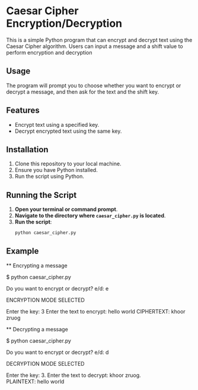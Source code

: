 # Caesar Cipher Encryption/Decryption

This is a simple Python program that can encrypt and decrypt text using the Caesar Cipher algorithm. Users can input a message and a shift value to perform encryption and decryption

## Usage

The program will prompt you to choose whether you want to encrypt or decrypt a message, and then ask for the text and the shift key.

## Features

- Encrypt text using a specified key.
- Decrypt encrypted text using the same key.

## Installation

1. Clone this repository to your local machine.
2. Ensure you have Python installed.
3. Run the script using Python.

## Running the Script

1. **Open your terminal or command prompt**.
2. **Navigate to the directory where `caesar_cipher.py` is located**.
3. **Run the script**:
   ```bash
   python caesar_cipher.py

## Example 

** Encrypting a message

$ python caesar_cipher.py

Do you want to encrypt or decrypt?
e/d: e

ENCRYPTION MODE SELECTED

Enter the key: 3
Enter the text to encrypt: hello world
CIPHERTEXT: khoor zruog

** Decrypting a message 

$ python caesar_cipher.py

Do you want to encrypt or decrypt?
e/d: d

DECRYPTION MODE SELECTED

Enter the key: 3. 
Enter the text to decrypt: khoor zruog.  
PLAINTEXT: hello world
